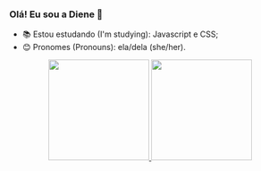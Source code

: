 ### Olá! Eu sou a Diene 👋

- 📚 Estou estudando (I'm studying): Javascript e CSS;
- 😊 Pronomes (Pronouns): ela/dela (she/her).

<div align="center">
  <a href="https://github.com/diene89">
  <img height="180em" src="https://github-readme-stats.vercel.app/api?username=diene89&show_icons=true&theme=radical&include_all_commits=true&count_private=true"/>
  <img height="180em" src="https://github-readme-stats.vercel.app/api/top-langs/?username=diene89&layout=compact&langs_count=7&theme=radical"/>
</div>



